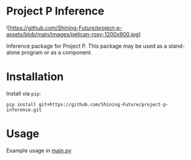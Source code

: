 # Project P Inference

![https://github.com/Shining-Future/project-p-assets/blob/main/images/pelican-rosy-1200x900.jpg]

Inference package for Project P. This package may be used as a stand-alone program or as a component.

# Installation

Install via `pip`:

```shell
pip install git+https://github.com/Shining-Future/project-p-inference.git
```

# Usage

Example usage in [main.py](main.py)
